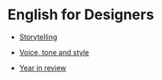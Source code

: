 # English for Designers

- [Storytelling](05-storytelling)

- [Voice, tone and style](04-voice-tone-style)

- [Year in review](07-year-in-review)

